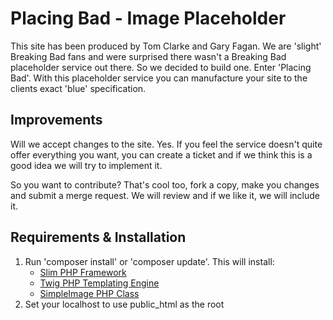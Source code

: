 Placing Bad - Image Placeholder
===============================

This site has been produced by Tom Clarke and Gary Fagan. We are 'slight' Breaking Bad fans and were surprised there wasn't a Breaking Bad placeholder service out there. So we decided to build one.
Enter 'Placing Bad'. With this placeholder service you can manufacture your site to the clients exact 'blue' specification.

Improvements
------------

Will we accept changes to the site. Yes. If you feel the service doesn't quite offer everything you want, you can create a ticket and if we think this is a good idea we will try to implement it.

So you want to contribute? That's cool too, fork a copy, make you changes and submit a merge request. We will review and if we like it, we will include it.


Requirements & Installation
---------------------------

1. Run 'composer install' or 'composer update'. This will install:
    - <a href="http://www.slimframework.com/" target="_blank">Slim PHP Framework</a>
    - <a href="http://twig.sensiolabs.org/" target="_blank">Twig PHP Templating Engine</a>
    - <a href="https://github.com/claviska/SimpleImage" target="_blank">SimpleImage PHP Class</a>
2. Set your localhost to use public_html as the root
